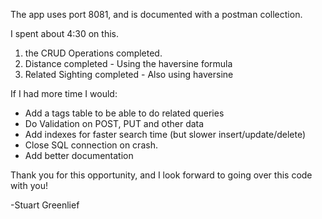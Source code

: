 The app uses port 8081, and is documented with a postman collection.

I spent about 4:30 on this.

1) the CRUD Operations completed. 
2) Distance completed - Using the haversine formula
3) Related Sighting completed - Also using haversine


If I had more time I would: 

- Add a tags table to be able to do related queries
- Do Validation on POST, PUT and other data
- Add indexes for faster search time (but slower insert/update/delete)
- Close SQL connection on crash.
- Add better documentation


Thank you for this opportunity, and I look forward to going over this code with you!


-Stuart Greenlief
